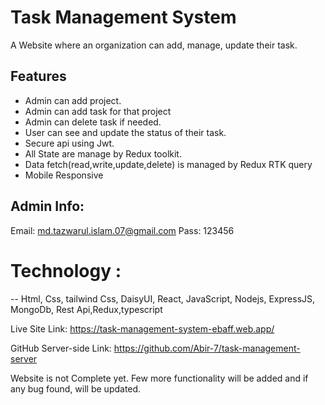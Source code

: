
# Task Management System

A Website where an organization can add, manage, update their task. 
## Features

* Admin can add project.
* Admin can add task for that project
* Admin can delete task if needed.
* User can see and update the status of their task.
* Secure api using Jwt.
* All State are manage by Redux toolkit.
* Data fetch(read,write,update,delete) is managed by Redux RTK query
* Mobile Responsive


 ## Admin Info:
 Email: md.tazwarul.islam.07@gmail.com
 Pass: 123456


# Technology :
 -- Html, Css, tailwind Css, DaisyUI, React, JavaScript, Nodejs, ExpressJS, MongoDb, Rest Api,Redux,typescript


Live Site Link: https://task-management-system-ebaff.web.app/

GitHub Server-side Link: https://github.com/Abir-7/task-management-server

Website is not Complete yet. Few more functionality will be added and if any bug found, will be updated.
